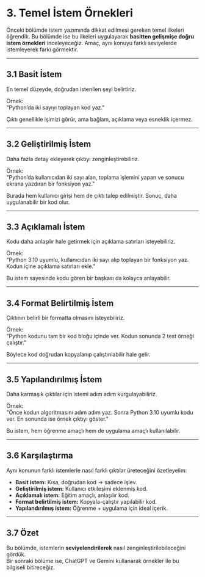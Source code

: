 # 3. Temel İstem Örnekleri

Önceki bölümde istem yazımında dikkat edilmesi gereken temel ilkeleri öğrendik. Bu bölümde ise bu ilkeleri uygulayarak **basitten gelişmişe doğru istem örnekleri** inceleyeceğiz. Amaç, aynı konuyu farklı seviyelerde istemleyerek farkı görmektir.  

---

## 3.1 Basit İstem

En temel düzeyde, doğrudan istenilen şeyi belirtiriz.  

Örnek:  
  "Python’da iki sayıyı toplayan kod yaz."  

Çıktı genellikle işimizi görür, ama bağlam, açıklama veya esneklik içermez.  

---

## 3.2 Geliştirilmiş İstem

Daha fazla detay ekleyerek çıktıyı zenginleştirebiliriz.  

Örnek:  
  "Python’da kullanıcıdan iki sayı alan, toplama işlemini yapan ve sonucu ekrana yazdıran bir fonksiyon yaz."  

Burada hem kullanıcı girişi hem de çıktı talep edilmiştir. Sonuç, daha uygulanabilir bir kod olur.  

---

## 3.3 Açıklamalı İstem

Kodu daha anlaşılır hale getirmek için açıklama satırları isteyebiliriz.  

Örnek:  
  "Python 3.10 uyumlu, kullanıcıdan iki sayı alıp toplayan bir fonksiyon yaz. Kodun içine açıklama satırları ekle."  

Bu istem sayesinde kodu gören bir başkası da kolayca anlayabilir.  

---

## 3.4 Format Belirtilmiş İstem

Çıktının belirli bir formatta olmasını isteyebiliriz.  

Örnek:  
  "Python kodunu tam bir kod bloğu içinde ver. Kodun sonunda 2 test örneği çalıştır."  

Böylece kod doğrudan kopyalanıp çalıştırılabilir hale gelir.  

---

## 3.5 Yapılandırılmış İstem

Daha karmaşık çıktılar için istemi adım adım kurgulayabiliriz.  

Örnek:  
  "Önce kodun algoritmasını adım adım yaz. Sonra Python 3.10 uyumlu kodu ver. En sonunda ise örnek çıktıyı göster."  

Bu istem, hem öğrenme amaçlı hem de uygulama amaçlı kullanılabilir.  

---

## 3.6 Karşılaştırma

Aynı konunun farklı istemlerle nasıl farklı çıktılar üreteceğini özetleyelim:  

- **Basit istem:** Kısa, doğrudan kod → sadece işlev.  
- **Geliştirilmiş istem:** Kullanıcı etkileşimi eklenmiş kod.  
- **Açıklamalı istem:** Eğitim amaçlı, anlaşılır kod.  
- **Format belirtilmiş istem:** Kopyala-çalıştır yapılabilir kod.  
- **Yapılandırılmış istem:** Öğrenme + uygulama için ideal içerik.  

---

## 3.7 Özet

Bu bölümde, istemlerin **seviyelendirilerek** nasıl zenginleştirilebileceğini gördük.  
Bir sonraki bölüme ise, ChatGPT ve Gemini kullanarak örnekler ile bu bilgiseli bitireceğiz.
